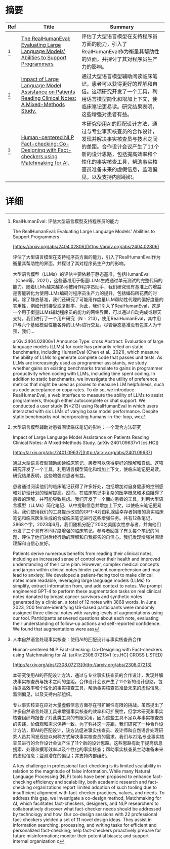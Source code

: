 # 摘要

| Ref | Title | Summary |
| --- | --- | --- |
| [^1] | [The RealHumanEval: Evaluating Large Language Models' Abilities to Support Programmers](https://arxiv.org/abs/2404.02806) | 评估了大型语言模型在支持程序员方面的能力，引入了RealHumanEval作为衡量其帮助性的界面，并探讨了其对程序员生产力的影响。 |
| [^2] | [Impact of Large Language Model Assistance on Patients Reading Clinical Notes: A Mixed-Methods Study.](http://arxiv.org/abs/2401.09637) | 通过大型语言模型辅助阅读临床笔记，患者可以获得更好的理解和自信。这项研究开发了一个工具，利用语言模型简化和增加上下文，使临床笔记更易读。研究结果表明，这些增强对患者有益。 |
| [^3] | [Human-centered NLP Fact-checking: Co-Designing with Fact-checkers using Matchmaking for AI.](http://arxiv.org/abs/2308.07213) | 本研究使用AI的匹配设计方法，通过与专业事实核查员的合作设计，发现并解决事实核查员与技术之间的差距。合作设计会议产生了11个新的设计思路，包括提高效率和个性化的事实核查工具，帮助事实核查员准备未来的虚假信息，监测偏见，以及支持内部组织。 |

# 详细

[^1]: RealHumanEval: 评估大型语言模型支持程序员的能力

    The RealHumanEval: Evaluating Large Language Models' Abilities to Support Programmers

    [https://arxiv.org/abs/2404.02806](https://arxiv.org/abs/2404.02806)

    评估了大型语言模型在支持程序员方面的能力，引入了RealHumanEval作为衡量其帮助性的界面，并探讨了其对程序员生产力的影响。

    

    大型语言模型（LLMs）的评估主要依赖于静态基准，包括HumanEval（Chen等，2021），这些基准用于衡量LLMs生成通过单元测试的完整代码的能力。随着LLMs越来越多地被用作程序员助手，我们研究现有基准上的增益是否能转化为使用LLMs编码时程序员生产力的提升，包括编码所花费的时间。除了静态基准，我们还研究了可能用作度量LLM帮助性代理的偏好度量的实用性，例如代码接受或复制率。为此，我们引入了RealHumanEval，这是一个用于衡量LLMs辅助程序员的能力的网络界面，可以通过自动完成或聊天支持。我们进行了一个用户研究（N = 213），使用RealHumanEval，其中用户与六个基础模型性能各异的LLMs进行交互。尽管静态基准没有包含人为干预，我们...

    arXiv:2404.02806v1 Announce Type: cross  Abstract: Evaluation of large language models (LLMs) for code has primarily relied on static benchmarks, including HumanEval (Chen et al., 2021), which measure the ability of LLMs to generate complete code that passes unit tests. As LLMs are increasingly used as programmer assistants, we study whether gains on existing benchmarks translate to gains in programmer productivity when coding with LLMs, including time spent coding. In addition to static benchmarks, we investigate the utility of preference metrics that might be used as proxies to measure LLM helpfulness, such as code acceptance or copy rates. To do so, we introduce RealHumanEval, a web interface to measure the ability of LLMs to assist programmers, through either autocomplete or chat support. We conducted a user study (N=213) using RealHumanEval in which users interacted with six LLMs of varying base model performance. Despite static benchmarks not incorporating humans-in-the-loop, we 
    
[^2]: 大型语言模型辅助对患者阅读临床笔记的影响：一个混合方法研究

    Impact of Large Language Model Assistance on Patients Reading Clinical Notes: A Mixed-Methods Study. (arXiv:2401.09637v1 [cs.HC])

    [http://arxiv.org/abs/2401.09637](http://arxiv.org/abs/2401.09637)

    通过大型语言模型辅助阅读临床笔记，患者可以获得更好的理解和自信。这项研究开发了一个工具，利用语言模型简化和增加上下文，使临床笔记更易读。研究结果表明，这些增强对患者有益。

    

    患者通过阅读他们的临床笔记获得了许多好处，包括增加对自身健康的控制感和对护理计划的理解提高。然而，在临床笔记中复杂的医学概念和术语阻碍了患者的理解，并可能导致焦虑。我们开发了一个面向患者的工具，利用大型语言模型（LLMs）简化笔记、从中提取信息并增加上下文，以使临床笔记更易读。我们使用我们的工具提示改进的GPT-4对由乳腺癌幸存者捐赠的真实临床笔记和临床医生生成的合成临床笔记进行这些增强任务。共有12条笔记，3868个字。2023年6月，我们随机分配了200名美国女性参与者，并向他们分发了三个具有不同程度增强的临床笔记。参与者回答了有关每个笔记的问题，评估了他们对后续行动的理解和自我报告的自信心。我们发现增强对阅读理解和自信心友好。

    Patients derive numerous benefits from reading their clinical notes, including an increased sense of control over their health and improved understanding of their care plan. However, complex medical concepts and jargon within clinical notes hinder patient comprehension and may lead to anxiety. We developed a patient-facing tool to make clinical notes more readable, leveraging large language models (LLMs) to simplify, extract information from, and add context to notes. We prompt engineered GPT-4 to perform these augmentation tasks on real clinical notes donated by breast cancer survivors and synthetic notes generated by a clinician, a total of 12 notes with 3868 words. In June 2023, 200 female-identifying US-based participants were randomly assigned three clinical notes with varying levels of augmentations using our tool. Participants answered questions about each note, evaluating their understanding of follow-up actions and self-reported confidence. We found that augmentations were ass
    
[^3]: 人本自然语言处理事实核查：使用AI的匹配设计与事实核查员合作

    Human-centered NLP Fact-checking: Co-Designing with Fact-checkers using Matchmaking for AI. (arXiv:2308.07213v1 [cs.HC] CROSS LISTED)

    [http://arxiv.org/abs/2308.07213](http://arxiv.org/abs/2308.07213)

    本研究使用AI的匹配设计方法，通过与专业事实核查员的合作设计，发现并解决事实核查员与技术之间的差距。合作设计会议产生了11个新的设计思路，包括提高效率和个性化的事实核查工具，帮助事实核查员准备未来的虚假信息，监测偏见，以及支持内部组织。

    

    专业事实核查在应对大量虚假信息方面存在可扩展性有限的挑战。虽然提出了许多自然语言处理工具来增强事实核查的效率和可扩展性，但学术研究和事实核查组织均报告了对此类工具的有限采用，因为这些工具不足以与事实核查员的实践、价值观和需求保持一致。为了弥补这一差距，我们研究了一种合作设计方法，即AI的匹配设计，该方法促进事实核查员、设计师和自然语言处理研究人员共同发现应以何种方式解决事实核查员的需求。我们与22名专业事实核查员进行的合作设计会议产生了11个新的设计思路。这些思路有助于提高信息搜索、处理和撰写效率以及个性化的事实核查；帮助事实核查员主动准备未来的虚假信息；监测潜在的偏见；并支持内部组织。

    A key challenge in professional fact-checking is its limited scalability in relation to the magnitude of false information. While many Natural Language Processing (NLP) tools have been proposed to enhance fact-checking efficiency and scalability, both academic research and fact-checking organizations report limited adoption of such tooling due to insufficient alignment with fact-checker practices, values, and needs. To address this gap, we investigate a co-design method, Matchmaking for AI, which facilitates fact-checkers, designers, and NLP researchers to collaboratively discover what fact-checker needs should be addressed by technology and how. Our co-design sessions with 22 professional fact-checkers yielded a set of 11 novel design ideas. They assist in information searching, processing, and writing tasks for efficient and personalized fact-checking; help fact-checkers proactively prepare for future misinformation; monitor their potential biases; and support internal organization c
    

